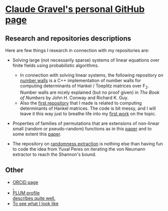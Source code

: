 <h1><a href="https://clgravel.github.io">Claude Gravel's personal GitHub page</a></h1>

<h2>Research and repositories descriptions</h2>

<p>Here are few things I research in connection with my repositories are:

<ul>
<li> Solving large (not necessarily sparse) systems of linear equations over finite fields using probabilistic algorithms.</li>
<ul>
<li> In connection with solving linear systems, the following repository on <a href="https://github.com/clgravel/number_walls">number walls</a> is a C++ implementation of number walls for computing determinants of Hankel / Toeplitz matrices over F<sub>2</sub>. Number walls are nicely explained (but no proof given) in <em>The Book of Numbers</em> by John H. Conway and Richard K. Guy.</li>
<li> Also the <a href="https://github.com/clgravel/hankel_determinants_and_finding_linear_subsequences">first repository</a> that I made is related to computing determinants of Hankel matrices. The code is bit messy, and I will leave it this way just to breathe life into my <a href="https://doi.org/10.1007/978-3-030-68869-1_10">first work</a> on the topic.</li>
</ul>
</ul>

<ul>
<li> Properties of families of permutations that are extensions of non-linear small (random or pseudo-random) functions as in this <a href="https://doi.org/10.1142/S0219498823500512">paper</a> and to some extent this <a href="https://doi.org/10.1007/s12095-019-00384-4">paper</a>. 
</li>
</ul>

<ul>
<li> The repository on <a href="https://github.com/clgravel/optimal_randomness_extraction">randomness extraction</a> is nothing else than having fun to code the idea from Yuval Peres on iterating the von Neumann extractor to reach the Shannon's bound.
</li>
</ul>

</p>

<h2>Other</h2>

<ul>
<li><a href="https://orcid.org/0000-0001-5275-4953">ORCID page</li>.
<li><a href="https://secure.plum.io/en/p/gDfS1KryoVRd0hC-42AARQ">PLUM profile</li> describes quite well.
<li><a href="https://github.com/clgravel">To see what I look like</li>
</ul>